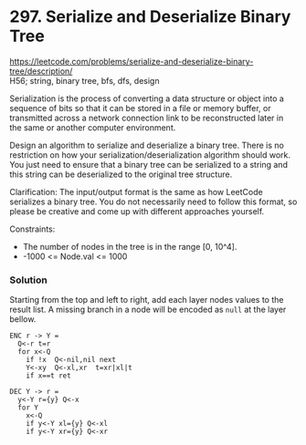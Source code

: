# 297. Serialize and Deserialize Binary Tree
https://leetcode.com/problems/serialize-and-deserialize-binary-tree/description/  
H56; string, binary tree, bfs, dfs, design

Serialization is the process of converting a data structure or object into a sequence of bits so that it can be stored in a file or memory buffer, or transmitted across a network connection link to be reconstructed later in the same or another computer environment.

Design an algorithm to serialize and deserialize a binary tree. There is no restriction on how your serialization/deserialization algorithm should work. You just need to ensure that a binary tree can be serialized to a string and this string can be deserialized to the original tree structure.

Clarification: The input/output format is the same as how LeetCode serializes a binary tree. You do not necessarily need to follow this format, so please be creative and come up with different approaches yourself.


Constraints:
- The number of nodes in the tree is in the range [0, 10^4].
- -1000 <= Node.val <= 1000

### Solution
Starting from the top and left to right, add each layer nodes values to the result list.
A missing branch in a node will be encoded as `null` at the layer bellow.
```
ENC r -> Y =
  Q<-r t=r
  for x<-Q
    if !x  Q<-nil,nil next
    Y<-xy  Q<-xl,xr  t=xr|xl|t
    if x==t ret

DEC Y -> r =
  y<-Y r={y} Q<-x
  for Y
    x<-Q
    if y<-Y xl={y} Q<-xl
    if y<-Y xr={y} Q<-xr
```
